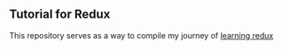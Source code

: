 ## Tutorial for Redux

This repository serves as a way to compile my journey of [learning redux](https://www.youtube.com/watch?v=zrs7u6bdbUw&t=1533s)

